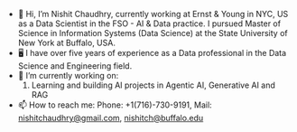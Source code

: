 - 👋 Hi, I’m Nishit Chaudhry, currently working at Ernst & Young in NYC, US as a Data Scientist in the FSO - AI & Data practice. I pursued Master of Science in Information Systems (Data Science) at the State University of New York at Buffalo, USA.
- 🖥 I have over five years of experience as a Data professional in the Data Science and Engineering field.
- 🌱 I’m currently working on:
    1. Learning and building AI projects in Agentic AI, Generative AI and RAG
- 📫 How to reach me: Phone: +1(716)-730-9191, Mail: nishitchaudhry@gmail.com, nishitch@buffalo.edu

<!---
nishitchaudhry/nishitchaudhry is a ✨ special ✨ repository because its `README.md` (this file) appears on your GitHub profile.
You can click the Preview link to take a look at your changes.
--->
